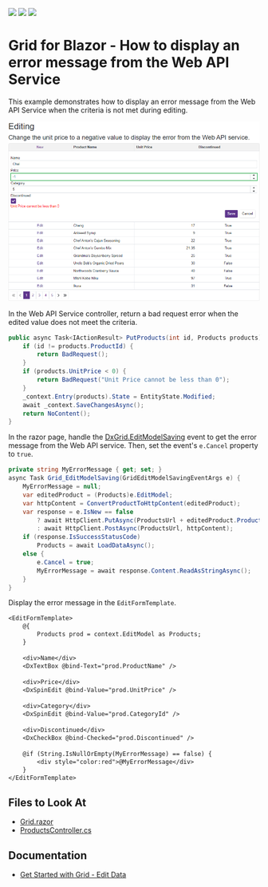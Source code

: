 <!-- default badges list -->
![](https://img.shields.io/endpoint?url=https://codecentral.devexpress.com/api/v1/VersionRange/543565561/22.1.5%2B)
[![](https://img.shields.io/badge/Open_in_DevExpress_Support_Center-FF7200?style=flat-square&logo=DevExpress&logoColor=white)](https://supportcenter.devexpress.com/ticket/details/T1118926)
[![](https://img.shields.io/badge/📖_How_to_use_DevExpress_Examples-e9f6fc?style=flat-square)](https://docs.devexpress.com/GeneralInformation/403183)
<!-- default badges end -->
# Grid for Blazor - How to display an error message from the Web API Service

This example demonstrates how to display an error message from the Web API Service when the criteria is not met during editing. 

![image](image.png)

In the Web API Service controller, return a bad request error when the edited value does not meet the criteria.

```cs
public async Task<IActionResult> PutProducts(int id, Products products) {
    if (id != products.ProductId) {
        return BadRequest();
    }
    if (products.UnitPrice < 0) {
        return BadRequest("Unit Price cannot be less than 0");
    }
    _context.Entry(products).State = EntityState.Modified;
    await _context.SaveChangesAsync();
    return NoContent();
}
```

In the razor page, handle the [DxGrid.EditModelSaving](https://docs.devexpress.com/Blazor/DevExpress.Blazor.DxGrid.EditModelSaving) event to get the error message from the Web API service. Then, set the event's `e.Cancel` property to `true`.

```cs
private string MyErrorMessage { get; set; }
async Task Grid_EditModelSaving(GridEditModelSavingEventArgs e) {
    MyErrorMessage = null;
    var editedProduct = (Products)e.EditModel;
    var httpContent = ConvertProductToHttpContent(editedProduct);
    var response = e.IsNew == false
        ? await HttpClient.PutAsync(ProductsUrl + editedProduct.ProductId, httpContent)
        : await HttpClient.PostAsync(ProductsUrl, httpContent);
    if (response.IsSuccessStatusCode) 
        Products = await LoadDataAsync();
    else {
        e.Cancel = true;
        MyErrorMessage = await response.Content.ReadAsStringAsync();
    }
}
```

Display the error message in the `EditFormTemplate`.

```razor
<EditFormTemplate>
    @{
        Products prod = context.EditModel as Products;
    }

    <div>Name</div>
    <DxTextBox @bind-Text="prod.ProductName" />

    <div>Price</div>
    <DxSpinEdit @bind-Value="prod.UnitPrice" />

    <div>Category</div>
    <DxSpinEdit @bind-Value="prod.CategoryId" />

    <div>Discontinued</div>
    <DxCheckBox @bind-Checked="prod.Discontinued" />

    @if (String.IsNullOrEmpty(MyErrorMessage) == false) {        
        <div style="color:red">@MyErrorMessage</div>
    }
</EditFormTemplate>
```

## Files to Look At

* [Grid.razor](./CS/DxBlazorApplication1/DxBlazorApplication1/Pages/Grid.razor)
* [ProductsController.cs](./CS/MyTestWebService/MyTestWebService/Controllers/ProductsController.cs)

## Documentation

- [Get Started with Grid - Edit Data](https://docs.devexpress.com/Blazor/403625/grid/get-started-with-grid#edit-data)
